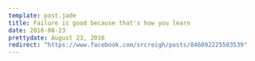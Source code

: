```yaml
---
template: post.jade
title: Failure is good because that's how you learn
date: 2016-08-23
prettydate: August 23, 2016
redirect: "https://www.facebook.com/srcreigh/posts/846092225503539"
---
```


